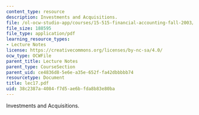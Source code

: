 ```yaml
---
content_type: resource
description: Investments and Acquisitions.
file: /ol-ocw-studio-app/courses/15-515-financial-accounting-fall-2003/38c2387a4084f7d5ae6bfda8b83e80ba_lec17.pdf
file_size: 188595
file_type: application/pdf
learning_resource_types:
- Lecture Notes
license: https://creativecommons.org/licenses/by-nc-sa/4.0/
ocw_type: OCWFile
parent_title: Lecture Notes
parent_type: CourseSection
parent_uid: ce4836d8-5e6e-a35e-652f-fa42dbbbbb74
resourcetype: Document
title: lec17.pdf
uid: 38c2387a-4084-f7d5-ae6b-fda8b83e80ba
---
```

Investments and Acquisitions.